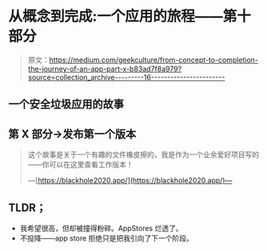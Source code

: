 # 从概念到完成:一个应用的旅程——第十部分

> 原文：<https://medium.com/geekculture/from-concept-to-completion-the-journey-of-an-app-part-x-b83ad7f8a979?source=collection_archive---------16----------------------->

## 一个安全垃圾应用的故事

## 第 X 部分→发布第一个版本

> 这个故事是关于一个有趣的文件橡皮擦的，我是作为一个业余爱好项目写的——你可以在这里查看工作版本！
> 
> —[https://blackhole2020.app/](https://blackhole2020.app/)—

## TLDR；

*   我希望很高，但却被撞得粉碎。AppStores 烂透了。
*   不投降——app store 拒绝只是把我引向了下一个阶段。